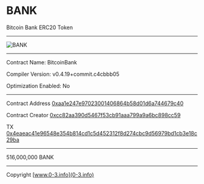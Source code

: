 # BANK

Bitcoin Bank ERC20 Token

------

![BANK](http://0-3.info/logo.png)


-----

Contract Name:	BitcoinBank

Compiler Version:	v0.4.19+commit.c4cbbb05

Optimization Enabled:	No

------


Contract Address
[0xaa1e247e97023001406864b58d01d6a744679c40](https://etherscan.io/address/0xaa1e247e97023001406864b58d01d6a744679c40)

Contract Creator
[0xcc82aa390d5467f53cb91aaa799a9a6bc898cc59](https://etherscan.io/address/0xcc82aa390d5467f53cb91aaa799a9a6bc898cc59)

TX
[0x4eaeac41e96548e354b814cd1c5d452312f8d274cbc9d56979bd1cb3e18c29ba](https://etherscan.io/tx/0x4eaeac41e96548e354b814cd1c5d452312f8d274cbc9d56979bd1cb3e18c29ba)

----

516,000,000 BANK

-----


Copyright [www.0-3.info](0-3.info)
